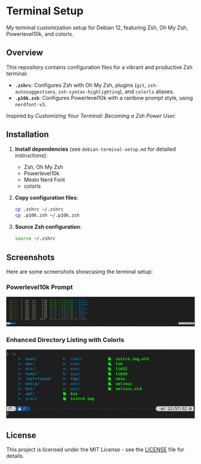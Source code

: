 # Terminal Setup

My terminal customization setup for Debian 12, featuring Zsh, Oh My Zsh, Powerlevel10k, and colorls.

## Overview

This repository contains configuration files for a vibrant and productive Zsh terminal:

- **`.zshrc`**: Configures Zsh with Oh My Zsh, plugins (`git`, `zsh-autosuggestions`, `zsh-syntax-highlighting`), and `colorls` aliases.
- **`.p10k.zsh`**: Configures Powerlevel10k with a rainbow prompt style, using `nerdfont-v3`.

Inspired by *Customizing Your Terminal: Becoming a Zsh Power User*.

## Installation

1. **Install dependencies** (see `debian-terminal-setup.md` for detailed instructions):
   - Zsh, Oh My Zsh
   - Powerlevel10k
   - Meslo Nerd Font
   - colorls

2. **Copy configuration files**:
   ```bash
   cp .zshrc ~/.zshrc
   cp .p10k.zsh ~/.p10k.zsh
   ```

3. **Source Zsh configuration**:
   ```bash
   source ~/.zshrc
   ```

## Screenshots


Here are some screenshots showcasing the terminal setup:

### Powerlevel10k Prompt
![Powerlevel10k Prompt](./screenshots/ss11.png)

### Enhanced Directory Listing with Colorls
![Enhanced Directory Listing with Colorls](./screenshots/ss12.png)



## License

This project is licensed under the MIT License - see the [LICENSE](LICENSE) file for details.
